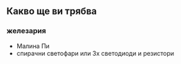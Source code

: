 ## Какво ще ви трябва

### железария

- Малина Пи
- спирачни светофари или 3х светодиоди и резистори